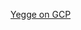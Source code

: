 [Yegge on GCP](https://steve-yegge.medium.com/dear-google-cloud-your-deprecation-policy-is-killing-you-ee7525dc05dc)
